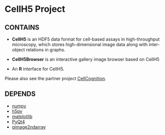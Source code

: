 CellH5 Project
===============

CONTAINS
--------

* **CellH5** is an HDF5 data format for cell-based assays in high-throughput
  microscopy, which stores high-dimensional image data along with inter-object
  relations in graphs.

* **CellH5Browser** is an interactive gallery image browser based on CellH5

* An **R** interface for CellH5.

Please also see the partner project [CellCognition](www.cellcognition.org).

DEPENDS
-------

* [numpy](http://www.numpy.org/)
* [h5py](http://www.h5py.org/)
* [matplotlib](https://matplotlib.org/)
* [PyQt4](https://wiki.python.org/moin/PyQt4)
* [qimage2ndarray](https://pypi.python.org/pypi/qimage2ndarray)
